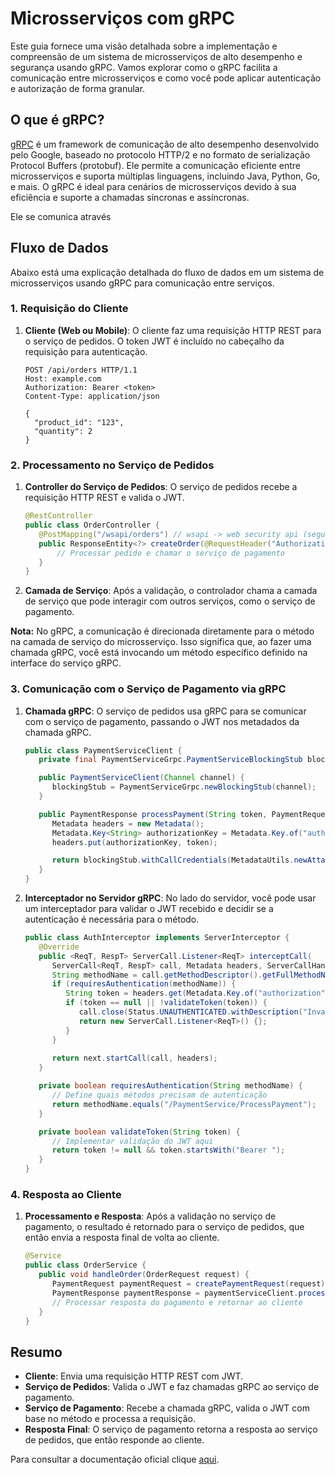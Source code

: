 # Microsserviços com gRPC

Este guia fornece uma visão detalhada sobre a implementação e compreensão de um sistema de microsserviços de alto desempenho e segurança usando gRPC. Vamos explorar como o gRPC facilita a comunicação entre microsserviços e como você pode aplicar autenticação e autorização de forma granular.

## O que é gRPC?

[gRPC](https://grpc.io/) é um framework de comunicação de alto desempenho desenvolvido pelo Google, baseado no protocolo HTTP/2 e no formato de serialização Protocol Buffers (protobuf). Ele permite a comunicação eficiente entre microsserviços e suporta múltiplas linguagens, incluindo Java, Python, Go, e mais. O gRPC é ideal para cenários de microsserviços devido à sua eficiência e suporte a chamadas síncronas e assíncronas.

Ele se comunica através 

## Fluxo de Dados

Abaixo está uma explicação detalhada do fluxo de dados em um sistema de microsserviços usando gRPC para comunicação entre serviços.

### 1. Requisição do Cliente

1. **Cliente (Web ou Mobile)**: O cliente faz uma requisição HTTP REST para o serviço de pedidos. O token JWT é incluído no cabeçalho da requisição para autenticação.

   ```http
   POST /api/orders HTTP/1.1
   Host: example.com
   Authorization: Bearer <token>
   Content-Type: application/json

   {
     "product_id": "123",
     "quantity": 2
   }
   ```

### 2. Processamento no Serviço de Pedidos

1. **Controller do Serviço de Pedidos**: O serviço de pedidos recebe a requisição HTTP REST e valida o JWT.

   ```java
   @RestController
   public class OrderController {
      @PostMapping("/wsapi/orders") // wsapi -> web security api (segurança e validação do token abstraído pelo Spring Security)
      public ResponseEntity<?> createOrder(@RequestHeader("Authorization") String token, @RequestBody OrderRequest orderRequest) {
          // Processar pedido e chamar o serviço de pagamento
      }
   }
   ```

2. **Camada de Serviço**: Após a validação, o controlador chama a camada de serviço que pode interagir com outros serviços, como o serviço de pagamento.

**Nota:** No gRPC, a comunicação é direcionada diretamente para o método na camada de serviço do microsserviço. Isso significa que, ao fazer uma chamada gRPC, você está invocando um método específico definido na interface do serviço gRPC.

### 3. Comunicação com o Serviço de Pagamento via gRPC

1. **Chamada gRPC**: O serviço de pedidos usa gRPC para se comunicar com o serviço de pagamento, passando o JWT nos metadados da chamada gRPC.

   ```java
   public class PaymentServiceClient {
      private final PaymentServiceGrpc.PaymentServiceBlockingStub blockingStub;

      public PaymentServiceClient(Channel channel) {
         blockingStub = PaymentServiceGrpc.newBlockingStub(channel);
      }

      public PaymentResponse processPayment(String token, PaymentRequest request) {
         Metadata headers = new Metadata();
         Metadata.Key<String> authorizationKey = Metadata.Key.of("authorization", Metadata.ASCII_STRING_MARSHALLER);
         headers.put(authorizationKey, token);

         return blockingStub.withCallCredentials(MetadataUtils.newAttachHeadersInterceptor(headers)).processPayment(request);
      }
   }
   ```

2. **Interceptador no Servidor gRPC**: No lado do servidor, você pode usar um interceptador para validar o JWT recebido e decidir se a autenticação é necessária para o método.

   ```java
   public class AuthInterceptor implements ServerInterceptor {
      @Override
      public <ReqT, RespT> ServerCall.Listener<ReqT> interceptCall(
         ServerCall<ReqT, RespT> call, Metadata headers, ServerCallHandler<ReqT, RespT> next) {
         String methodName = call.getMethodDescriptor().getFullMethodName();
         if (requiresAuthentication(methodName)) {
            String token = headers.get(Metadata.Key.of("authorization", Metadata.ASCII_STRING_MARSHALLER));
            if (token == null || !validateToken(token)) {
               call.close(Status.UNAUTHENTICATED.withDescription("Invalid token"), new Metadata());
               return new ServerCall.Listener<ReqT>() {};
            }
         }
  
         return next.startCall(call, headers);
      }

      private boolean requiresAuthentication(String methodName) {
         // Define quais métodos precisam de autenticação
         return methodName.equals("/PaymentService/ProcessPayment");
      }

      private boolean validateToken(String token) {
         // Implementar validação do JWT aqui
         return token != null && token.startsWith("Bearer ");
      }
   }
   ```

### 4. Resposta ao Cliente

1. **Processamento e Resposta**: Após a validação no serviço de pagamento, o resultado é retornado para o serviço de pedidos, que então envia a resposta final de volta ao cliente.

   ```java
   @Service
   public class OrderService {
      public void handleOrder(OrderRequest request) {
         PaymentRequest paymentRequest = createPaymentRequest(request);
         PaymentResponse paymentResponse = paymentServiceClient.processPayment("Bearer <token>", paymentRequest);
         // Processar resposta do pagamento e retornar ao cliente
      }
   }
   ```

## Resumo

- **Cliente**: Envia uma requisição HTTP REST com JWT.
- **Serviço de Pedidos**: Valida o JWT e faz chamadas gRPC ao serviço de pagamento.
- **Serviço de Pagamento**: Recebe a chamada gRPC, valida o JWT com base no método e processa a requisição.
- **Resposta Final**: O serviço de pagamento retorna a resposta ao serviço de pedidos, que então responde ao cliente.

Para consultar a documentação oficial clique [aqui](https://grpc.io/docs/).



